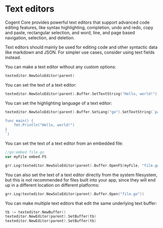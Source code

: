 # Text editors

Cogent Core provides powerful text editors that support advanced code editing features, like syntax highlighting, completion, undo and redo, copy and paste, rectangular selection, and word, line, and page based navigation, selection, and deletion.

Text editors should mainly be used for editing code and other syntactic data like markdown and JSON. For simpler use cases, consider using text fields instead.

You can make a text editor without any custom options:

```Go
texteditor.NewSoloEditor(parent)
```

You can set the text of a text editor:

```Go
texteditor.NewSoloEditor(parent).Buffer.SetTextString("Hello, world!")
```

You can set the highlighting language of a text editor:

```Go
texteditor.NewSoloEditor(parent).Buffer.SetLang("go").SetTextString(`package main

func main() {
    fmt.Println("Hello, world!")
}
`)
```

You can set the text of a text editor from an embedded file:

```go
//go:embed file.go
var myFile embed.FS
```

```Go
grr.Log(texteditor.NewSoloEditor(parent).Buffer.OpenFS(myFile, "file.go"))
```

You can also set the text of a text editor directly from the system filesystem, but this is not recommended for files built into your app, since they will end up in a different location on different platforms:

```go
grr.Log(texteditor.NewSoloEditor(parent).Buffer.Open("file.go"))
```

You can make multiple text editors that edit the same underlying text buffer:

```Go
tb := texteditor.NewBuffer()
texteditor.NewEditor(parent).SetBuffer(tb)
texteditor.NewEditor(parent).SetBuffer(tb)
```
